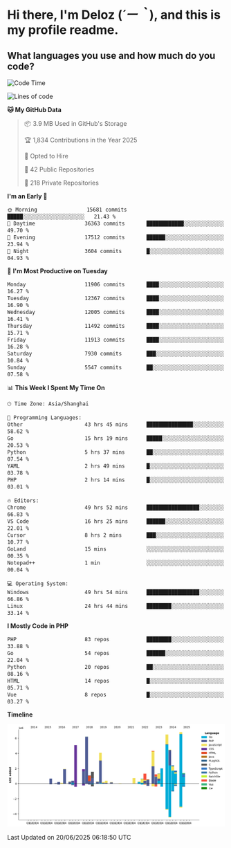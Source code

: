 # **Hi there, I'm Deloz (*´ー｀*), and this is my profile readme.**

## **What languages you use and how much do you code?**

<!--START_SECTION:waka-->
![Code Time](http://img.shields.io/badge/Code%20Time-6%2C709%20hrs%2017%20mins-blue)

![Lines of code](https://img.shields.io/badge/From%20Hello%20World%20I%27ve%20Written-59.9%20million%20lines%20of%20code-blue)

**🐱 My GitHub Data** 

> 📦 3.9 MB Used in GitHub's Storage 
 > 
> 🏆 1,834 Contributions in the Year 2025
 > 
> 💼 Opted to Hire
 > 
> 📜 42 Public Repositories 
 > 
> 🔑 218 Private Repositories 
 > 
**I'm an Early 🐤** 

```text
🌞 Morning                15681 commits       █████░░░░░░░░░░░░░░░░░░░░   21.43 % 
🌆 Daytime                36363 commits       ████████████░░░░░░░░░░░░░   49.70 % 
🌃 Evening                17512 commits       ██████░░░░░░░░░░░░░░░░░░░   23.94 % 
🌙 Night                  3604 commits        █░░░░░░░░░░░░░░░░░░░░░░░░   04.93 % 
```
📅 **I'm Most Productive on Tuesday** 

```text
Monday                   11906 commits       ████░░░░░░░░░░░░░░░░░░░░░   16.27 % 
Tuesday                  12367 commits       ████░░░░░░░░░░░░░░░░░░░░░   16.90 % 
Wednesday                12005 commits       ████░░░░░░░░░░░░░░░░░░░░░   16.41 % 
Thursday                 11492 commits       ████░░░░░░░░░░░░░░░░░░░░░   15.71 % 
Friday                   11913 commits       ████░░░░░░░░░░░░░░░░░░░░░   16.28 % 
Saturday                 7930 commits        ███░░░░░░░░░░░░░░░░░░░░░░   10.84 % 
Sunday                   5547 commits        ██░░░░░░░░░░░░░░░░░░░░░░░   07.58 % 
```


📊 **This Week I Spent My Time On** 

```text
🕑︎ Time Zone: Asia/Shanghai

💬 Programming Languages: 
Other                    43 hrs 45 mins      ███████████████░░░░░░░░░░   58.62 % 
Go                       15 hrs 19 mins      █████░░░░░░░░░░░░░░░░░░░░   20.53 % 
Python                   5 hrs 37 mins       ██░░░░░░░░░░░░░░░░░░░░░░░   07.54 % 
YAML                     2 hrs 49 mins       █░░░░░░░░░░░░░░░░░░░░░░░░   03.78 % 
PHP                      2 hrs 14 mins       █░░░░░░░░░░░░░░░░░░░░░░░░   03.01 % 

🔥 Editors: 
Chrome                   49 hrs 52 mins      █████████████████░░░░░░░░   66.83 % 
VS Code                  16 hrs 25 mins      ██████░░░░░░░░░░░░░░░░░░░   22.01 % 
Cursor                   8 hrs 2 mins        ███░░░░░░░░░░░░░░░░░░░░░░   10.77 % 
GoLand                   15 mins             ░░░░░░░░░░░░░░░░░░░░░░░░░   00.35 % 
Notepad++                1 min               ░░░░░░░░░░░░░░░░░░░░░░░░░   00.04 % 

💻 Operating System: 
Windows                  49 hrs 54 mins      █████████████████░░░░░░░░   66.86 % 
Linux                    24 hrs 44 mins      ████████░░░░░░░░░░░░░░░░░   33.14 % 
```

**I Mostly Code in PHP** 

```text
PHP                      83 repos            ████████░░░░░░░░░░░░░░░░░   33.88 % 
Go                       54 repos            ██████░░░░░░░░░░░░░░░░░░░   22.04 % 
Python                   20 repos            ██░░░░░░░░░░░░░░░░░░░░░░░   08.16 % 
HTML                     14 repos            █░░░░░░░░░░░░░░░░░░░░░░░░   05.71 % 
Vue                      8 repos             █░░░░░░░░░░░░░░░░░░░░░░░░   03.27 % 
```



**Timeline**

![Lines of Code chart](https://raw.githubusercontent.com/deloz/deloz/main/assets/bar_graph.png)


 Last Updated on 20/06/2025 06:18:50 UTC
<!--END_SECTION:waka-->
